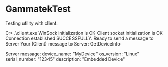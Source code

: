 # GammatekTest

Testing utility with client:

C:> .\client.exe
WinSock initialization is OK
Client socket initialization is OK
Connection established SUCCESSFULLY. Ready to send a message to Server
Your (Client) message to Server: GetDeviceInfo

Server message: device_name: "MyDevice"
os_version: "Linux"
serial_number: "12345"
description: "Embedded Device"
